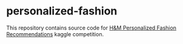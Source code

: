 # personalized-fashion

This repository contains source code for [H&M Personalized Fashion Recommendations](https://www.kaggle.com/c/h-and-m-personalized-fashion-recommendations) kaggle competition.
